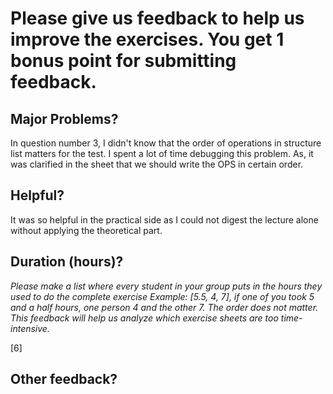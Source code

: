 # Please give us feedback to help us improve the exercises. You get 1 bonus point for submitting feedback.

## Major Problems?

In question number 3, I didn't know that the order of operations in structure list matters for the test. I spent a lot
of time debugging this problem. As, it was clarified in the sheet that we should write the OPS in certain order.

## Helpful?

It was so helpful in the practical side as I could not digest the lecture alone without applying the theoretical part.

## Duration (hours)?

_Please make a list where every student in your group puts in the hours they used to do the complete exercise_
_Example: [5.5, 4, 7], if one of you took 5 and a half hours, one person 4 and the other 7. The order does not matter._
_This feedback will help us analyze which exercise sheets are too time-intensive._

[6]

## Other feedback?



